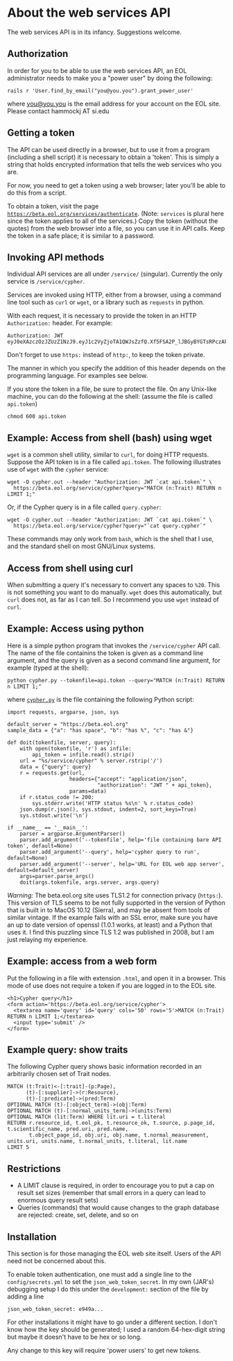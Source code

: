 # About the web services API

The web services API is in its infancy.  Suggestions welcome.

## Authorization

In order for you to be able to use the web services API, an EOL
administrator needs to make you a "power user" by doing the following:

    rails r 'User.find_by_email("you@you.you").grant_power_user'

where you@you.you is the email address for your account on the EOL
site. Please contact hammockj AT si.edu

## Getting a token

The API can be used directly in a browser, but to use it from a
program (including a shell script) it is necessary to obtain a
'token'.  This is simply a string that holds encrypted information
that tells the web services who you are.

For now, you need to get a token using a web browser; later you'll be
able to do this from a script.

To obtain a token, visit the page
[`https://beta.eol.org/services/authenticate`](https://beta.eol.org/services/authenticate).
(Note: `services` is plural here since the token applies to all of the
services.)  Copy the token (without the quotes) from the web browser
into a file, so you can use it in API calls.  Keep the token in a safe
place; it is similar to a password.

## Invoking API methods

Individual API services are all under `/service/` (singular).
Currently the only service is `/service/cypher`.

Services are invoked using HTTP, either from a browser, using a
command line tool such as `curl` or `wget`, or a library such as
`requests` in python.

With each request, it is necessary to provide the token in an HTTP
`Authorization:` header.  For example:

    Authorization: JWT eyJ0eXAzczOzJZUzZ1NzJ9.eyJ1c2VyZjoTA1QWJsZzfQ.Xf5FSA2P_lJBGyBYGTsRPczAkg

Don't forget to use `https:` instead of `http:`, to keep the token private.

The manner in which you specify the addition of this header depends on
the programming language.  For examples see below.

If you store the token in a file, be sure to protect the file.  On any
Unix-like machine, you can do the following at the shell: (assume the
file is called `api.token`)

    chmod 600 api.token

## Example: Access from shell (bash) using wget

`wget` is a common shell utility, similar to `curl`, for doing HTTP
requests.  Suppose the API token is in a file called `api.token`.  The
following illustrates use of `wget` with the `cypher` service:

    wget -O cypher.out --header "Authorization: JWT `cat api.token`" \
      https://beta.eol.org/service/cypher?query="MATCH (n:Trait) RETURN n LIMIT 1;"

Or, if the Cypher query is in a file called `query.cypher`:

    wget -O cypher.out --header "Authorization: JWT `cat api.token`" \
      https://beta.eol.org/service/cypher?query="`cat query.cypher`"

These commands may only work from `bash`, which is the shell that I
use, and the standard shell on most GNU/Linux systems.


## Access from shell using curl

When submitting a query it's necessary to convert any spaces to `%20`.
This is not something you want to do manually.  `wget` does this
automatically, but `curl` does not, as far as I can tell.  So I
recommend you use `wget` instead of `curl`.


## Example: Access using python

Here is a simple python program that invokes the `/service/cypher` API
call.  The name of the file containins the token is given as a command
line argument, and the query is given as a second command line
argument, for example (typed at the shell):

    python cypher.py --tokenfile=api.token --query="MATCH (n:Trait) RETURN n LIMIT 1;"

where [`cypher.py`](cypher.py) is the file containing the following Python script:

```
import requests, argparse, json, sys

default_server = "https://beta.eol.org"
sample_data = {"a": "has space", "b": "has %", "c": "has &"}

def doit(tokenfile, server, query):
    with open(tokenfile, 'r') as infile:
        api_token = infile.read().strip()
    url = "%s/service/cypher" % server.rstrip('/')
    data = {"query": query}
    r = requests.get(url,
                    headers={"accept": "application/json",
                             "authorization": "JWT " + api_token},
                    params=data)
    if r.status_code != 200:
        sys.stderr.write('HTTP status %s\n' % r.status_code)
    json.dump(r.json(), sys.stdout, indent=2, sort_keys=True)
    sys.stdout.write('\n')

if __name__ == '__main__':
    parser = argparse.ArgumentParser()
    parser.add_argument('--tokenfile', help='file containing bare API token', default=None)
    parser.add_argument('--query', help='cypher query to run', default=None)
    parser.add_argument('--server', help='URL for EOL web app server', default=default_server)
    args=parser.parse_args()
    doit(args.tokenfile, args.server, args.query)
```

*Warning:* The beta.eol.org site uses TLS1.2 for connection privacy
(`https:`).  This version of TLS seems to be not fully supported in
the version of Python that is built in to MacOS 10.12 (Sierra), and
may be absent from tools of similar vintage.  If the example fails
with an SSL error, make sure you have an up to date version of openssl
(1.0.1 works, at least) and a Python that uses it.  I find this 
puzzling since TLS 1.2 was published in 2008, but I am just relaying
my experience.

## Example: access from a web form

Put the following in a file with extension `.html`, and open it in a
browser.  This mode of use does not require a token if you are logged
in to the EOL site.

```
<h1>Cypher query</h1>
<form action='https://beta.eol.org/service/cypher'>
  <textarea name='query' id='query' cols='50' rows='5'>MATCH (n:Trait) RETURN n LIMIT 1;</textarea>
  <input type='submit' />
</form>
```

## Example query: show traits

The following Cypher query shows basic information recorded in an
arbitrarily chosen set of Trait nodes.

```
MATCH (t:Trait)<-[:trait]-(p:Page),
      (t)-[:supplier]->(r:Resource),
      (t)-[:predicate]->(pred:Term)
OPTIONAL MATCH (t)-[:object_term]->(obj:Term)
OPTIONAL MATCH (t)-[:normal_units_term]->(units:Term)
OPTIONAL MATCH (lit:Term) WHERE lit.uri = t.literal
RETURN r.resource_id, t.eol_pk, t.resource_ok, t.source, p.page_id, t.scientific_name, pred.uri, pred.name,
       t.object_page_id, obj.uri, obj.name, t.normal_measurement, units.uri, units.name, t.normal_units, t.literal, lit.name
LIMIT 5
```

## Restrictions

* A LIMIT clause is required, in order to encourage you to put a cap on
  result set sizes (remember that small errors in a query can lead to 
  enormous query result sets)
* Queries (commands) that would cause changes to the graph database
  are rejected: create, set, delete, and so on


## Installation

This section is for those managing the EOL web site itself.  Users of
the API need not be concerned about this.

To enable token authentication, one must add a single line to the
`config/secrets.yml` to set the `json_web_token_secret`.
In my own (JAR's) debugging setup I do this under the `development:`
section of the file by adding a line

    json_web_token_secret: e949a...

For other installations it might have to go under a different section.
I don't know how the key should be generated; I used a random
64-hex-digit string but maybe it doesn't have to be hex or so long.

Any change to this key will require 'power users' to get new tokens.
